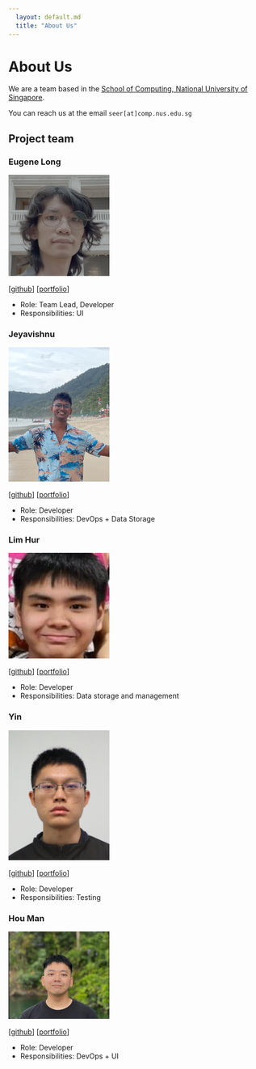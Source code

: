 ```yaml
---
  layout: default.md
  title: "About Us"
---
```


# About Us

We are a team based in the [School of Computing, National University of Singapore](http://www.comp.nus.edu.sg).

You can reach us at the email `seer[at]comp.nus.edu.sg`

## Project team

### Eugene Long

<img src="images/orbitalsqwib.png" width="200px">

[[github](https://github.com/orbitalsqwib)]
[[portfolio](team/johndoe.md)]

* Role: Team Lead, Developer
* Responsibilities: UI

### Jeyavishnu 

<img src="images/appdevin.png" width="200px">

[[github](http://github.com/appdevin)]
[[portfolio](team/johndoe.md)]

* Role: Developer
* Responsibilities: DevOps + Data Storage 

### Lim Hur

<img src="images/lhurr.png" width="200px">

[[github](http://github.com/lhurr)] [[portfolio](team/johndoe.md)]

* Role: Developer
* Responsibilities: Data storage and management

### Yin

<img src="images/niyniy123.png" width="200px">

[[github](http://github.com/niyniy123)]
[[portfolio](team/johndoe.md)]

* Role: Developer
* Responsibilities: Testing

### Hou Man

<img src="images/hwennnn.png" width="200px">

[[github](http://github.com/hwennnn)]
[[portfolio](team/johndoe.md)]

* Role: Developer
* Responsibilities: DevOps + UI
